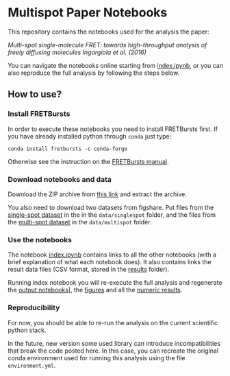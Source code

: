 # Multispot Paper Notebooks

This repository contains the notebooks used for the analysis the paper:

*Multi-spot single-molecule FRET: towards high-throughput analysis of freely diffusing molecules
Ingargiola et al. (2016)*

You can navigate the notebooks online starting from [index.ipynb](index.ipynb),
or you can also reproduce the full analysis by following the steps below.

## How to use?

### Install FRETBursts
In order to execute these notebooks you need to install
FRETBursts first. If you have already installed python through `conda` just type:

    conda install fretbursts -c conda-forge

Otherwise see the instruction on the [FRETBursts manual](http://fretbursts.readthedocs.io/en/latest/getting_started.html).

### Download notebooks and data

Download the ZIP archive from [this link](https://github.com/tritemio/multispot_paper/archive/master.zip)
and extract the archive.

You also need to download two datasets from figshare. Put files from the
[single-spot dataset](https://doi.org/10.6084/m9.figshare.1098961) in the in the `data/singlespot` folder,
and the files from the [multi-spot dataset](https://doi.org/10.6084/m9.figshare.1098962)
in the `data/multispot` folder.

### Use the notebooks

The notebook [index.ipynb](index.ipynb) contains links
to all the other notebooks (with a brief explanation of what each notebook does).
It also contains links the result data files (CSV format, stored in the [results](results) folder).

Running index notebook you will re-execute the full analysis and regenerate the
[output notebooks](out_notebooks)], the [figures](figures) and all the
[numeric results](results).

### Reproducibility
For now, you should be able to re-run the analysis on the current scientific python stack.

In the future, new version some used library can introduce incompatibilities that break the code
posted here. In this case, you can recreate the original conda environment used for running this
analysis using the file `environment.yml`.
